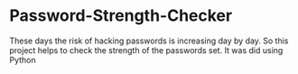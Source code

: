 # Password-Strength-Checker

These days the risk of hacking passwords is increasing day by day. So
this project helps to check the strength of the passwords set.
It was did using Python
